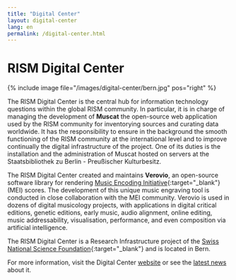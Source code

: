 ```yaml
---
title: "Digital Center"
layout: digital-center
lang: en
permalink: /digital-center.html
---
```


# RISM Digital Center

{% include image file="/images/digital-center/bern.jpg" pos="right" %}

The RISM Digital Center is the central hub for information technology questions within the global RISM community. In particular, it is in charge of managing the development of **Muscat** the open-source web application used by the RISM community for inventorying sources and curating data worldwide. It has the responsibility to ensure in the background the smooth functioning of the RISM community at the international level and to improve continually the digital infrastructure of the project. One of its duties is the installation and the administration of Muscat hosted on servers at the Staatsbibliothek zu Berlin - Preußischer Kulturbesitz.

The RISM Digital Center created and maintains **Verovio**, an open-source software library for rendering [Music Encoding Initiative](http://music-encoding.org){:target="_blank"} (MEI) scores. The development of this unique music engraving tool is conducted in close collaboration with the MEI community. Verovio is used in dozens of digital musicology projects, with applications in digital critical editions, genetic editions, early music, audio alignment, online editing, music addressability, visualisation, performance, and even composition via artificial intelligence.

The RISM Digital Center is a Research Infrastructure project of the [Swiss National Science Foundation](http://www.snf.ch){:target="_blank"} and is located in Bern.

For more information, visit the Digital Center [website](https://rism.digital) or see the [latest news](/news-archive/rism_digital_center/) about it.
